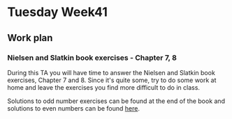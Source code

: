 # Tuesday Week41

## Work plan

### Nielsen and Slatkin book exercises - Chapter 7, 8

During this TA you will have time to answer the Nielsen and Slatkin book exercises, Chapter 7 and 8. Since it's quite some, try to do some work at home and leave the exercises you find more difficult to do in class. 

Solutions to odd number exercises can be found at the end of the book and solutions to even numbers can be found [here](http://people.bu.edu/msoren/BI515_2014/EvenNumberedSolutions.pdf).
